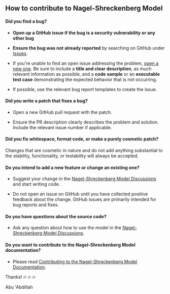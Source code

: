 ## How to contribute to Nagel-Shreckenberg Model

#### **Did you find a bug?**

* **Open up a GitHub issue if the bug is a security vulnerability or any other bug**

* **Ensure the bug was not already reported** by searching on GitHub under [Issues](https://github.com/dioapw/nagel-schreckenberg-model/issues).

* If you're unable to find an open issue addressing the problem, [open a new one](https://github.com/dioapw/nagel-schreckenberg-model/issues/new). Be sure to include a **title and clear description**, as much relevant information as possible, and a **code sample** or an **executable test case** demonstrating the expected behavior that is not occurring.

* If possible, use the relevant bug report templates to create the issue.

#### **Did you write a patch that fixes a bug?**

* Open a new GitHub pull request with the patch.

* Ensure the PR description clearly describes the problem and solution. Include the relevant issue number if applicable.

#### **Did you fix whitespace, format code, or make a purely cosmetic patch?**

Changes that are cosmetic in nature and do not add anything substantial to the stability, functionality, or testability will always be accepted.

#### **Do you intend to add a new feature or change an existing one?**

* Suggest your change in the [Nagel-Shreckenberg Model Discussions](https://github.com/dioapw/nagel-schreckenberg-model/discussions) and start writing code.

* Do not open an issue on GitHub until you have collected positive feedback about the change. GitHub issues are primarily intended for bug reports and fixes.

#### **Do you have questions about the source code?**

* Ask any question about how to use the model in the [Nagel-Shreckenberg Model Discussions](https://github.com/dioapw/nagel-schreckenberg-model/discussions).

#### **Do you want to contribute to the Nagel-Shreckenberg Model documentation?**

* Please read [Contributing to the Nagel-Shreckenberg Model Documentation](https://github.com/dioapw/nagel-schreckenberg-model/blob/main/CONTRIBUTING.md).

Thanks! :fire: :fire: :fire:

Abu 'Abdillah
